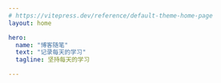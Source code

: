 ```yaml
---
# https://vitepress.dev/reference/default-theme-home-page
layout: home

hero:
  name: "博客随笔"
  text: "记录每天的学习"
  tagline: 坚持每天的学习

---
```


